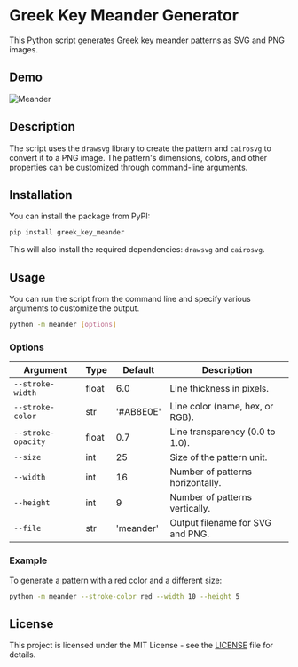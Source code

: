 # Greek Key Meander Generator

This Python script generates Greek key meander patterns as SVG and PNG images.

## Demo

![Meander](meander.png)

## Description

The script uses the `drawsvg` library to create the pattern and `cairosvg` to convert it to a PNG image. The pattern's dimensions, colors, and other properties can be customized through command-line arguments.

## Installation

You can install the package from PyPI:

```bash
pip install greek_key_meander
```

This will also install the required dependencies: `drawsvg` and `cairosvg`.

## Usage

You can run the script from the command line and specify various arguments to customize the output.

```bash
python -m meander [options]
```

### Options

| Argument | Type | Default | Description |
|---|---|---|---|
| `--stroke-width` | float | 6.0 | Line thickness in pixels. |
| `--stroke-color` | str | '#AB8E0E' | Line color (name, hex, or RGB). |
| `--stroke-opacity`| float | 0.7 | Line transparency (0.0 to 1.0). |
| `--size` | int | 25 | Size of the pattern unit. |
| `--width` | int | 16 | Number of patterns horizontally. |
| `--height` | int | 9 | Number of patterns vertically. |
| `--file` | str | 'meander' | Output filename for SVG and PNG. |

### Example

To generate a pattern with a red color and a different size:

```bash
python -m meander --stroke-color red --width 10 --height 5
```

## License

This project is licensed under the MIT License - see the [LICENSE](LICENSE) file for details.